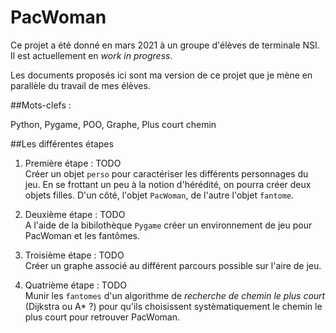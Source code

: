 # PacWoman

Ce projet a été donné en mars 2021 à un groupe d'élèves de terminale NSI. Il est actuellement en *work in progress*.

Les documents proposés ici sont ma version de ce projet que je mène en parallèle du travail de mes élèves.

##Mots-clefs :

Python, Pygame, POO, Graphe, Plus court chemin

##Les différentes étapes

1. Première étape : TODO <br />
Créer un objet `perso` pour caractériser les différents personnages du jeu. En se frottant un peu à la notion d'hérédité, on pourra créer deux objets filles.
D'un côté, l'objet `PacWoman`, de l'autre l'objet `fantome`.


2. Deuxième étape : TODO <br /> 
A l'aide de la bibilothèque `Pygame` créer un environnement de jeu pour PacWoman et les fantômes.

3. Troisième étape : TODO <br />
Créer un graphe associé au différent parcours possible sur l'aire de jeu.

4. Quatrième étape : TODO <br />
Munir les `fantomes` d'un algorithme de *recherche de chemin le plus court* (Dijkstra ou  A* ?) pour qu'ils choisissent systèmatiquement le chemin le plus court pour retrouver PacWoman.
